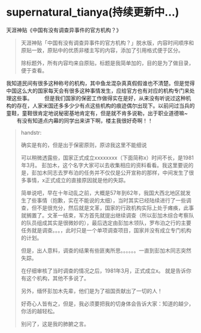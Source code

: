 # supernatural_tianya(持续更新中...)
天涯神贴《中国有没有调查异事件的官方机构？》

>天涯神贴「中国有没有调查异事件的官方机构？」脱水版，内容时间顺序和原贴一致，原贴中的优质非楼主写的内容，添加了引用格式便于区分。
>
>除标题外，所有内容均来自原贴，标题是我简单加的，目的是为了做目录，便于查看。

我知道民间有很多这种称号的机构，其中鱼龙混杂真真假假谁也不清楚。但是觉得中国这么大的国家每天会有很多这种事情发生，应给官方也有对应的机构专门来处理这些事。
　　但是我们国家的保密工作做得实在是好，从来没有听说过这种机构的存在，人家米国还多多少少有点这些机构的痕迹偶尔出现下。以前问过当兵的童鞋，童鞋很肯定地说秘密基地肯定有，但是就不肯多说勒，出于职业道德嘛~
　　有没有知道点内幕的同学出来讲下啊，楼主我很好奇啊！！
  
> handstr:
> 
> 确实是有的，但是出于保密原则，原谅我这里不能细说
> 
> 可以稍微透露些，国家正式成立xxxxxxxx（下面简称x）时间不长，是1981年3月。
> 彭加木，这个名字大家可以去收集相应的资料看看。我这里要说的是，彭加木同志去罗布泊的任务并不仅仅是公开宣称的那样，中间发生了很多事情，x正式成立的直接原因就是他的失踪。 
>
> 简单说吧，早在十年动乱之前，大概是57年到62年，我国大西北地区就发生了些事情（抱歉，实在不能说的太细），当时其实已经陆续进行了一些调查，但不是很充分，然后就是文革，国家的行政机构实际上处于瘫痪，此事就搁置了。文革一结束，军方首先就提出继续调查（所以彭加木综合考察队的队员组成其实是很微妙的），最后选定由彭加木领队，罗布泊之行的主要任务就是调查。。。，此时只是一个单项调查项目，国家并没有成立专门机构的计划。
> 
> 但是，出人意料，调查的结果有些匪夷所思。。。。。。一直到彭加木同志突然失踪。
>
> 在仔细审核了当时调查的情况之后，1981年3月，正式成立x。
> 就是告诉你有这个机构，其他不多说了。
> 
> 另外，缅怀彭加木先辈，他们是为了祖国贡献出了一切的人！
> 
> 好奇心人皆有之，但是，我必须要把我的切身体会告诉大家：知道的越少，你活的越轻松。
> 
> 别问了，这是我的肺腑之言。
